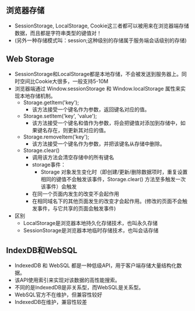 ## 浏览器存储
* SessionStorage, LocalStorage, Cookie这三者都可以被用来在浏览器端存储数据，而且都是字符串类型的键值对！
* (另外一种存储模式叫：session;这种级别的存储属于服务端会话级别的存储)
	
## Web Storage
* SessionStorage和LocalStorage都是本地存储，不会被发送到服务器上。同时空间比Cookie大很多，一般支持5-10M
* 浏览器端通过 Window.sessionStorage 和 Window.localStorage 属性来实现本地存储机制。
  * Storage.getItem('key');
    * 该方法接受一个键名作为参数，返回键名对应的值。
  * Storage.setItem('key', 'value');
    * 该方法接受一个键名和值作为参数，将会把键值对添加到存储中，如果键名存在，则更新其对应的值。
  * Storage.removeItem('key');
    * 该方法接受一个键名作为参数，并把该键名从存储中删除。
  * Storage.clear()
    * 调用该方法会清空存储中的所有键名
	* storage事件：	
	  * Storage 对象发生变化时（即创建/更新/删除数据项时，重复设置相同的键值不会触发该事件，Storage.clear() 方法至多触发一次该事件）会触发
    * 在同一个页面内发生的改变不会起作用
    * 在相同域名下的其他页面发生的改变才会起作用。(修改的页面不会触发事件，与它共享的页面会触发事件)
* 区别
  * LocalStorage是浏览器本地持久化存储技术，也叫永久存储
  * SessionStorage是浏览器本地临时存储技术，也叫会话存储
  
## IndexDB和WebSQL
* IndexedDB 和 WebSQL 都是一种低级API，用于客户端存储大量结构化数据。
* 该API使用索引来实现对该数据的高性能搜索。
* 不同的是IndexedDB是非关系型，而WebSQL是关系型。
* WebSQL官方不在维护，但兼容性较好
* IndexedDB在维护，兼容性较差


		
	